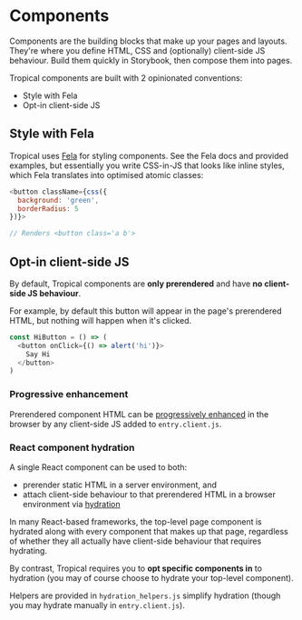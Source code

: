 # Components

Components are the building blocks that make up your pages and layouts. They're where you define HTML, CSS and (optionally) client-side JS behaviour. Build them quickly in Storybook, then compose them into pages.

Tropical components are built with 2 opinionated conventions:

- Style with Fela
- Opt-in client-side JS

## Style with Fela

Tropical uses [Fela](https://fela.js.org/) for styling components. See the Fela docs and provided examples, but essentially you write CSS-in-JS that looks like inline styles, which Fela translates into optimised atomic classes:

```js
<button className={css({
  background: 'green',
  borderRadius: 5
})}>

// Renders <button class='a b'>
```

## Opt-in client-side JS

By default, Tropical components are **only prerendered** and have **no client-side JS behaviour**.

For example, by default this button will appear in the page's prerendered HTML, but nothing will happen when it's clicked.

```js
const HiButton = () => (
  <button onClick={() => alert('hi')}>
    Say Hi
  </button>
)
```

### Progressive enhancement

Prerendered component HTML can be [progressively enhanced](https://en.wikipedia.org/wiki/Progressive_enhancement) in the browser by any client-side JS added to `entry.client.js`.

### React component hydration

A single React component can be used to both:

- prerender static HTML in a server environment, and
- attach client-side behaviour to that prerendered HTML in a browser environment via [hydration](https://reactjs.org/docs/react-dom.html#hydrate)

In many React-based frameworks, the top-level page component is hydrated along with every component that makes up that page, regardless of whether they all actually have client-side behaviour that requires hydrating.

By contrast, Tropical requires you to **opt specific components in** to hydration (you may of course choose to hydrate your top-level component).

Helpers are provided in `hydration_helpers.js` simplify hydration (though you may hydrate manually in `entry.client.js`).
